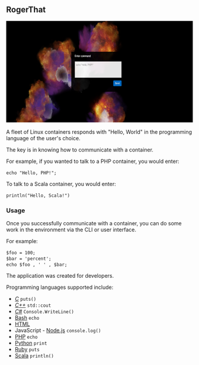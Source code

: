 ## RogerThat

<img src="./doc/user-interface.png" alt="User Interface" style="text-align:center; height: 273px">

A fleet of Linux containers responds with "Hello, World" in the programming language of the user's choice.

The key is in knowing how to communicate with a container.

For example, if you wanted to talk to a PHP container, you would enter: 

    echo "Hello, PHP!";

To talk to a Scala container, you would enter:
    
    println("Hello, Scala!")

### Usage

Once you successfully communicate with a container, you can do some work in the environment via the CLI or user interface.

For example:

    $foo = 100;
    $bar = 'percent';
    echo $foo , ' ' , $bar;

The application was created for developers.

Programming languages supported include:

- *[C](http://www.open-std.org/JTC1/SC22/WG14/)* `puts()`
- *[C++](http://www.open-std.org/JTC1/SC22/WG21/)* `std::cout`
- *[C#](http://www.open-std.org/JTC1/SC22/WG21/)* `Console.WriteLine()`
- [Bash](https://www.gnu.org/software/bash/) `echo`
- [HTML](https://www.w3.org/html/)
- JavaScript - [Node.js](https://nodejs.org/en/) `console.log()`
- [PHP](https://secure.php.net/) `echo`
- [Python](https://www.python.org/) `print`
- [Ruby](https://www.ruby-lang.org/en/) `puts`
- [Scala](http://www.scala-lang.org/) `println()`